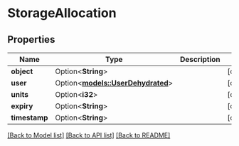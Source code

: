 # StorageAllocation

## Properties

Name | Type | Description | Notes
------------ | ------------- | ------------- | -------------
**object** | Option<**String**> |  | [optional]
**user** | Option<[**models::UserDehydrated**](UserDehydrated.md)> |  | [optional]
**units** | Option<**i32**> |  | [optional]
**expiry** | Option<**String**> |  | [optional]
**timestamp** | Option<**String**> |  | [optional]

[[Back to Model list]](../README.md#documentation-for-models) [[Back to API list]](../README.md#documentation-for-api-endpoints) [[Back to README]](../README.md)


